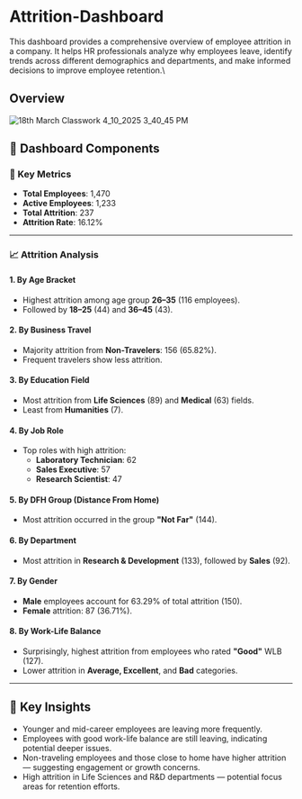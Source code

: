 # Attrition-Dashboard
This dashboard provides a comprehensive overview of employee attrition in a company. It helps HR professionals analyze why employees leave, identify trends across different demographics and departments, and make informed decisions to improve employee retention.\
## Overview
![18th March Classwork 4_10_2025 3_40_45 PM](https://github.com/user-attachments/assets/242abeda-573e-4cc1-a6cb-526b64361bae)

## 📌 Dashboard Components

### 🔢 Key Metrics
- **Total Employees**: 1,470  
- **Active Employees**: 1,233  
- **Total Attrition**: 237  
- **Attrition Rate**: 16.12%

---

### 📈 Attrition Analysis

#### 1. **By Age Bracket**
- Highest attrition among age group **26–35** (116 employees).
- Followed by **18–25** (44) and **36–45** (43).

#### 2. **By Business Travel**
- Majority attrition from **Non-Travelers**: 156 (65.82%).
- Frequent travelers show less attrition.

#### 3. **By Education Field**
- Most attrition from **Life Sciences** (89) and **Medical** (63) fields.
- Least from **Humanities** (7).

#### 4. **By Job Role**
- Top roles with high attrition:
  - **Laboratory Technician**: 62
  - **Sales Executive**: 57
  - **Research Scientist**: 47

#### 5. **By DFH Group (Distance From Home)**
- Most attrition occurred in the group **"Not Far"** (144).

#### 6. **By Department**
- Most attrition in **Research & Development** (133), followed by **Sales** (92).

#### 7. **By Gender**
- **Male** employees account for 63.29% of total attrition (150).
- **Female** attrition: 87 (36.71%).

#### 8. **By Work-Life Balance**
- Surprisingly, highest attrition from employees who rated **"Good"** WLB (127).
- Lower attrition in **Average, Excellent**, and **Bad** categories.

---

## 🧠 Key Insights
- Younger and mid-career employees are leaving more frequently.
- Employees with good work-life balance are still leaving, indicating potential deeper issues.
- Non-traveling employees and those close to home have higher attrition — suggesting engagement or growth concerns.
- High attrition in Life Sciences and R&D departments — potential focus areas for retention efforts.
